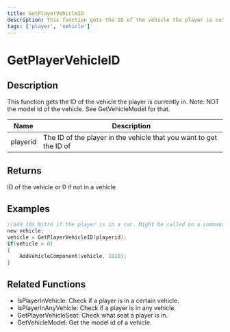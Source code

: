 ```yaml
---
title: GetPlayerVehicleID
description: This function gets the ID of the vehicle the player is currently in.
tags: ['player', 'vehicle']
---
```


# GetPlayerVehicleID

<TagLinks />

## Description

This function gets the ID of the vehicle the player is currently in. Note: NOT the model id of the vehicle. See GetVehicleModel for that.


| Name | Description |
|------|-------------|
|playerid | The ID of the player in the vehicle that you want to get the ID of|


## Returns

ID of the vehicle or 0 if not in a vehicle


## Examples


```c
//add 10x Nitro if the player is in a car. Might be called on a command.
new vehicle;
vehicle = GetPlayerVehicleID(playerid);
if(vehicle > 0)
{
    AddVehicleComponent(vehicle, 1010);
}
```


## Related Functions


-  IsPlayerInVehicle: Check if a player is in a certain vehicle.
-  IsPlayerInAnyVehicle: Check if a player is in any vehicle.
-  GetPlayerVehicleSeat: Check what seat a player is in.
-  GetVehicleModel: Get the model id of a vehicle.